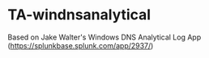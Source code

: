 # TA-windnsanalytical
Based on Jake Walter's Windows DNS Analytical Log App (https://splunkbase.splunk.com/app/2937/)

